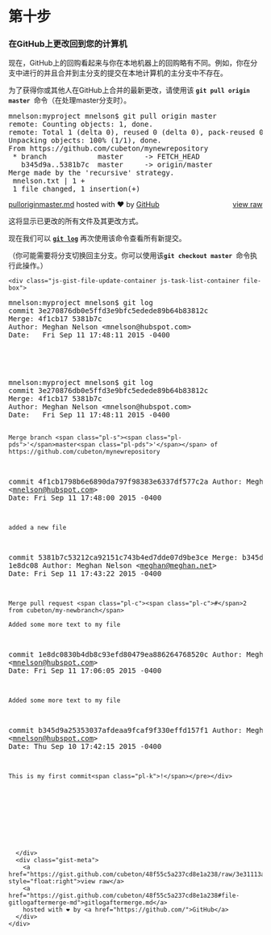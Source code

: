 # 第十步

<h3><a id="user-content-step-9-almost-done-time-to-get-your-changes-on-github-back-to-your-computer" class="anchor" href="https://github.com/cubeton/git101/blob/master/TurtorialInfo/Tutorial.md#step-9-almost-done-time-to-get-your-changes-on-github-back-to-your-computer" aria-hidden="true"></a>在GitHub上更改回到您的计算机</h3>
<p>现在，GitHub上的回购看起来与你在本地机器上的回购略有不同。例如，你在分支中进行的并且合并到主分支的提交在本地计算机的主分支中不存在。</p>
<p>为了获得你或其他人在GitHub上合并的最新更改，请使用该 <code><strong>git pull origin master&nbsp;</strong></code>命令（在处理master分支时）。</p>
<p>
<script src="./An Intro to Git and GitHub for Beginners (Tutorial)_files/48b5c726b496d50c3975.js.下载"></script><link rel="stylesheet" href="./An Intro to Git and GitHub for Beginners (Tutorial)_files/gist-embed-4ac6018bcc05457cde2f66d2e7299d11.css"></p><div id="gist26279024" class="gist">

<div class="gist-file">
  <div class="gist-data">
    <div class="js-gist-file-update-container js-task-list-container file-box">

  <div id="file-pulloriginmaster-md" class="file">

  <div id="file-pulloriginmaster-md-readme" class="Box-body readme blob instapaper_body js-code-block-container">
    <article class="markdown-body entry-content p-5" itemprop="text"><div class="highlight highlight-source-shell"><pre>mnelson:myproject mnelson$ git pull origin master
remote: Counting objects: 1, done.
remote: Total 1 (delta 0), reused 0 (delta 0), pack-reused 0
Unpacking objects: 100% (1/1), done.
From https://github.com/cubeton/mynewrepository
 <span class="pl-k">*</span> branch            master     -<span class="pl-k">&gt;</span> FETCH_HEAD
   b345d9a..5381b7c  master     -<span class="pl-k">&gt;</span> origin/master
Merge made by the <span class="pl-s"><span class="pl-pds">'</span>recursive<span class="pl-pds">'</span></span> strategy.
 mnelson.txt <span class="pl-k">|</span> 1 +
 1 file changed, 1 insertion(+)</pre></div>
</article>
  </div>

  <div class="gist-meta">
    <a href="https://gist.github.com/cubeton/48b5c726b496d50c3975/raw/fe2c68e0988c467fd218587e2397552076355b52/pulloriginmaster.md" style="float:right">view raw</a>
    <a href="https://gist.github.com/cubeton/48b5c726b496d50c3975#file-pulloriginmaster-md">pulloriginmaster.md</a>
    hosted with ❤ by <a href="https://github.com/">GitHub</a>
  </div>
<p></p>
<p>这将显示已更改的所有文件及其更改方式。</p>
<p>现在我们可以 <a href="http://git-scm.com/docs/git-log" target="_blank"><strong><code>git log</code></strong></a> 再次使用该命令查看所有新提交。</p>
<p>（你可能需要将分支切换回主分支。你可以使用该<code><strong>git checkout master</strong>&nbsp;</code>命令执行此操作。）</p>
<p>
<script src="./An Intro to Git and GitHub for Beginners (Tutorial)_files/48f55c5a237cd8e1a238.js.下载"></script><link rel="stylesheet" href="./An Intro to Git and GitHub for Beginners (Tutorial)_files/gist-embed-4ac6018bcc05457cde2f66d2e7299d11.css"></p><div id="gist26346090" class="gist">

    <div class="js-gist-file-update-container js-task-list-container file-box">

  <div id="file-gitlogaftermerge-md-readme" class="Box-body readme blob instapaper_body js-code-block-container">
    <article class="markdown-body entry-content p-5" itemprop="text"><div class="highlight highlight-source-shell"><pre>mnelson:myproject mnelson$ git log
commit 3e270876db0e5ffd3e9bfc5edede89b64b83812c
Merge: 4f1cb17 5381b7c
Author: Meghan Nelson <span class="pl-k">&lt;</span>mnelson@hubspot.com<span class="pl-k">&gt;</span>
Date:   Fri Sep 11 17:48:11 2015 -0400

  <div id="file-gitlogaftermerge-md-readme" class="Box-body readme blob instapaper_body js-code-block-container">
    <article class="markdown-body entry-content p-5" itemprop="text"><div class="highlight highlight-source-shell"><pre>mnelson:myproject mnelson$ git log
commit 3e270876db0e5ffd3e9bfc5edede89b64b83812c
Merge: 4f1cb17 5381b7c
Author: Meghan Nelson <span class="pl-k">&lt;</span>mnelson@hubspot.com<span class="pl-k">&gt;</span>
Date:   Fri Sep 11 17:48:11 2015 -0400

```
Merge branch <span class="pl-s"><span class="pl-pds">'</span>master<span class="pl-pds">'</span></span> of https://github.com/cubeton/mynewrepository
```

commit 4f1cb1798b6e6890da797f98383e6337df577c2a
Author: Meghan Nelson <span class="pl-k">&lt;</span>mnelson@hubspot.com<span class="pl-k">&gt;</span>
Date:   Fri Sep 11 17:48:00 2015 -0400



```
added a new file
```

commit 5381b7c53212ca92151c743b4ed7dde07d9be3ce
Merge: b345d9a 1e8dc08
Author: Meghan Nelson <span class="pl-k">&lt;</span>meghan@meghan.net<span class="pl-k">&gt;</span>
Date:   Fri Sep 11 17:43:22 2015 -0400



```
Merge pull request <span class="pl-c"><span class="pl-c">#</span>2 from cubeton/my-newbranch</span>

Added some more text to my file
```

commit 1e8dc0830b4db8c93efd80479ea886264768520c
Author: Meghan Nelson <span class="pl-k">&lt;</span>mnelson@hubspot.com<span class="pl-k">&gt;</span>
Date:   Fri Sep 11 17:06:05 2015 -0400



```
Added some more text to my file
```

commit b345d9a25353037afdeaa9fcaf9f330effd157f1
Author: Meghan Nelson <span class="pl-k">&lt;</span>mnelson@hubspot.com<span class="pl-k">&gt;</span>
Date:   Thu Sep 10 17:42:15 2015 -0400



```
This is my first commit<span class="pl-k">!</span></pre></div>
```

</article>
  </div>

  </div>
</div>



```
  </div>
  <div class="gist-meta">
    <a href="https://gist.github.com/cubeton/48f55c5a237cd8e1a238/raw/3e31113a073b9bdec16800407d718b631dd0f587/gitlogaftermerge.md" style="float:right">view raw</a>
    <a href="https://gist.github.com/cubeton/48f55c5a237cd8e1a238#file-gitlogaftermerge-md">gitlogaftermerge.md</a>
    hosted with ❤ by <a href="https://github.com/">GitHub</a>
  </div>
</div>
```

</div>